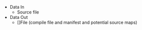 - Data In
    - Source file
- Data Out
    - []File (compile file and manifest and potential source maps)
    